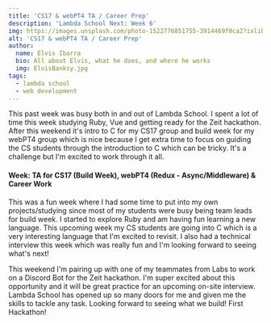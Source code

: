 ```yaml
---
title: 'CS17 & webPT4 TA / Career Prep'
description: 'Lambda School Next: Week 6'
img: https://images.unsplash.com/photo-1522776851755-3914469f0ca2?ixlib=rb-1.2.1&ixid=MXwxMjA3fDB8MHxwaG90by1wYWdlfHx8fGVufDB8fHw%3D&auto=format&fit=crop&w=2550&q=80
alt: 'CS17 & webPT4 TA / Career Prep'
author:
  name: Elvis Ibarra
  bio: All about Elvis, what he does, and where he works
  img: ElvisBanksy.jpg
tags:
  - lambda school
  - web development
---
```


<section class="weekly">
  <p class="intro">
      This past week was busy both in and out of Lambda School. I spent a lot of time this week studying Ruby, Vue and getting ready for the Zeit hackathon. After this weekend it's intro to C for my CS17 group and build week for my webPT4 group which is nice because I get extra time to focus on guiding the CS students through the introduction to C which can be tricky. It's a challenge but I'm excited to work through it all.  </p>
      <div class="top-content">
    <div class="text-content">
        <h4><span class="daytags">Week: </span> <span class="day">TA for CS17 (Build Week), webPT4 (Redux - Async/Middleware) & Career Work
          </span></h4>
          <p> This was a fun week where I had some time to put into my own projects/studying since most of my students were busy being team leads for build week. I started to explore Ruby and am having fun learning a new language. This upcoming week my CS students are going into C which is a very interesting language that I'm excited to revisit. I also had a technical interview this week which was really fun and I'm looking forward to seeing what's next!  </p>
  </div>
  <p class="weeklyp"> This weekend I'm pairing up with one of my teammates from Labs to work on a Discord Bot for the Zeit hackathon. I'm super excited about this opportunity and it will be great practice for an upcoming on-site interview. Lambda School has opened up so many doors for me and given me the skills to tackle any task. Looking forward to seeing what we build! First Hackathon! </p>
    </section>
